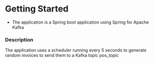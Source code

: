 # Getting Started
* The application is a Spring boot application using Spring for Apache Kafka

### Description

The application uses a scheduler running every 5 seconds to generate random invoices to send them to a Kafka topic pos_topic

